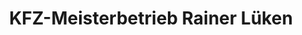 ---
title: "KFZ-Meisterbetrieb Rainer Lüken"
url: /hamberge/kfz-meisterbetrieb-rainer-lueken/
shop: Autowerkstatt
---